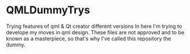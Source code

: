 # QMLDummyTrys
Trying features of qml &amp; Qt creator different versions
In here I'm trying to develope my moves in qml design. These files are not approved and to be known as a masterpiece, so that's why I've called this repository the dummy.
